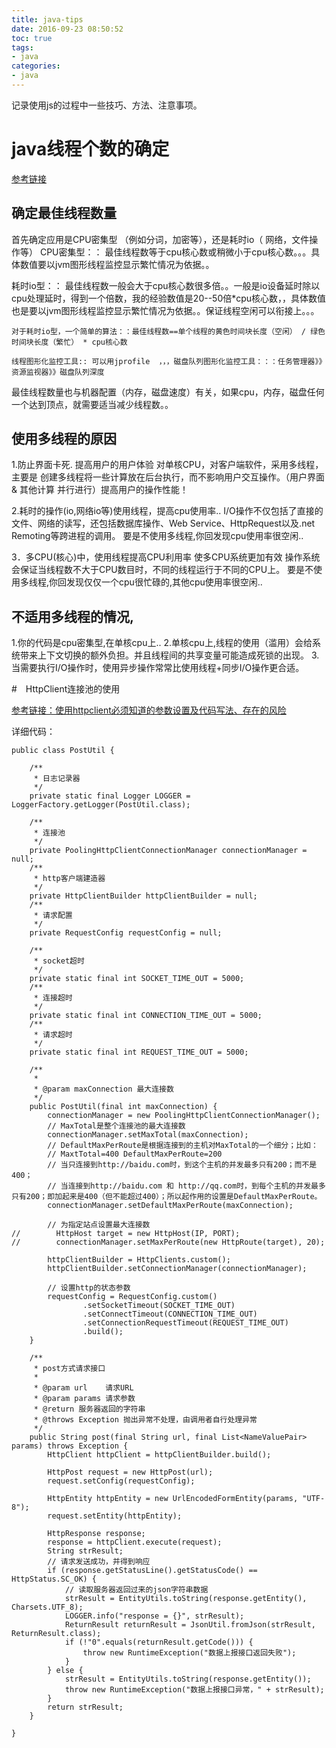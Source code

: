 ```yaml
---
title: java-tips
date: 2016-09-23 08:50:52
toc: true
tags:
- java
categories:
- java
---
```


记录使用js的过程中一些技巧、方法、注意事项。

# java线程个数的确定

[参考链接](http://bbs.csdn.net/topics/390940782)

## 确定最佳线程数量
首先确定应用是CPU密集型 （例如分词，加密等），还是耗时io（ 网络，文件操作等）
CPU密集型：： 最佳线程数等于cpu核心数或稍微小于cpu核心数。。。具体数值要以jvm图形线程监控显示繁忙情况为依据。。

耗时io型：： 最佳线程数一般会大于cpu核心数很多倍。。一般是io设备延时除以cpu处理延时，得到一个倍数，我的经验数值是20--50倍*cpu核心数，，具体数值也是要以jvm图形线程监控显示繁忙情况为依据。。保证线程空闲可以衔接上。。。

`对于耗时io型，一个简单的算法：：最佳线程数==单个线程的黄色时间块长度（空闲） / 绿色时间块长度（繁忙） * cpu核心数`

`线程图形化监控工具:: 可以用jprofile  ，，，磁盘队列图形化监控工具：：：任务管理器》》资源监视器》》磁盘队列深度`

最佳线程数量也与机器配置（内存，磁盘速度）有关，如果cpu，内存，磁盘任何一个达到顶点，就需要适当减少线程数。。

## 使用多线程的原因

1.防止界面卡死.
提高用户的用户体验
对单核CPU，对客户端软件，采用多线程，主要是 创建多线程将一些计算放在后台执行，而不影响用户交互操作。（用户界面 & 其他计算 并行进行）提高用户的操作性能！

2.耗时的操作(io,网络io等)使用线程，提高cpu使用率..
I/O操作不仅包括了直接的文件、网络的读写，还包括数据库操作、Web Service、HttpRequest以及.net Remoting等跨进程的调用。
要是不使用多线程,你回发现cpu使用率很空闲..

3．多CPU(核心)中，使用线程提高CPU利用率
 使多CPU系统更加有效
操作系统会保证当线程数不大于CPU数目时，不同的线程运行于不同的CPU上。
要是不使用多线程,你回发现仅仅一个cpu很忙碌的,其他cpu使用率很空闲..

## 不适用多线程的情况,

1.你的代码是cpu密集型,在单核cpu上..
2.单核cpu上,线程的使用（滥用）会给系统带来上下文切换的额外负担。并且线程间的共享变量可能造成死锁的出现。
3.当需要执行I/O操作时，使用异步操作常常比使用线程+同步I/O操作更合适。

#　HttpClient连接池的使用

[参考链接：使用httpclient必须知道的参数设置及代码写法、存在的风险](http://jinnianshilongnian.iteye.com/blog/2089792)

详细代码：

```
public class PostUtil {

    /**
     * 日志记录器
     */
    private static final Logger LOGGER = LoggerFactory.getLogger(PostUtil.class);

    /**
     * 连接池
     */
    private PoolingHttpClientConnectionManager connectionManager = null;
    /**
     * http客户端建造器
     */
    private HttpClientBuilder httpClientBuilder = null;
    /**
     * 请求配置
     */
    private RequestConfig requestConfig = null;

    /**
     * socket超时
     */
    private static final int SOCKET_TIME_OUT = 5000;
    /**
     * 连接超时
     */
    private static final int CONNECTION_TIME_OUT = 5000;
    /**
     * 请求超时
     */
    private static final int REQUEST_TIME_OUT = 5000;

    /**
     *
     * @param maxConnection 最大连接数
     */
    public PostUtil(final int maxConnection) {
        connectionManager = new PoolingHttpClientConnectionManager();
        // MaxTotal是整个连接池的最大连接数
        connectionManager.setMaxTotal(maxConnection);
        // DefaultMaxPerRoute是根据连接到的主机对MaxTotal的一个细分；比如：
        // MaxtTotal=400 DefaultMaxPerRoute=200
        // 当只连接到http://baidu.com时，到这个主机的并发最多只有200；而不是400；
        // 当连接到http://baidu.com 和 http://qq.com时，到每个主机的并发最多只有200；即加起来是400（但不能超过400）；所以起作用的设置是DefaultMaxPerRoute。
        connectionManager.setDefaultMaxPerRoute(maxConnection);

        // 为指定站点设置最大连接数
//        HttpHost target = new HttpHost(IP, PORT);
//        connectionManager.setMaxPerRoute(new HttpRoute(target), 20);

        httpClientBuilder = HttpClients.custom();
        httpClientBuilder.setConnectionManager(connectionManager);

        // 设置http的状态参数
        requestConfig = RequestConfig.custom()
                .setSocketTimeout(SOCKET_TIME_OUT)
                .setConnectTimeout(CONNECTION_TIME_OUT)
                .setConnectionRequestTimeout(REQUEST_TIME_OUT)
                .build();
    }

    /**
     * post方式请求接口
     *
     * @param url    请求URL
     * @param params 请求参数
     * @return 服务器返回的字符串
     * @throws Exception 抛出异常不处理，由调用者自行处理异常
     */
    public String post(final String url, final List<NameValuePair> params) throws Exception {
        HttpClient httpClient = httpClientBuilder.build();

        HttpPost request = new HttpPost(url);
        request.setConfig(requestConfig);

        HttpEntity httpEntity = new UrlEncodedFormEntity(params, "UTF-8");
        request.setEntity(httpEntity);

        HttpResponse response;
        response = httpClient.execute(request);
        String strResult;
        // 请求发送成功，并得到响应
        if (response.getStatusLine().getStatusCode() == HttpStatus.SC_OK) {
            // 读取服务器返回过来的json字符串数据
            strResult = EntityUtils.toString(response.getEntity(), Charsets.UTF_8);
            LOGGER.info("response = {}", strResult);
            ReturnResult returnResult = JsonUtil.fromJson(strResult, ReturnResult.class);
            if (!"0".equals(returnResult.getCode())) {
                throw new RuntimeException("数据上报接口返回失败");
            }
        } else {
            strResult = EntityUtils.toString(response.getEntity());
            throw new RuntimeException("数据上报接口异常，" + strResult);
        }
        return strResult;
    }

}
```
